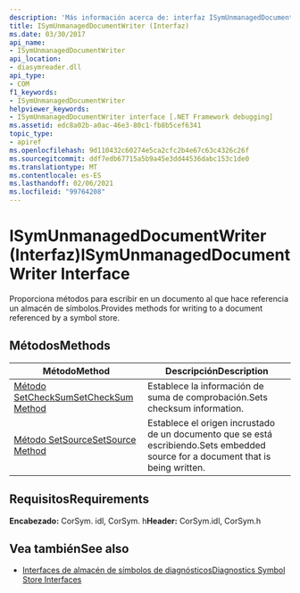 ```yaml
---
description: 'Más información acerca de: interfaz ISymUnmanagedDocumentWriter'
title: ISymUnmanagedDocumentWriter (Interfaz)
ms.date: 03/30/2017
api_name:
- ISymUnmanagedDocumentWriter
api_location:
- diasymreader.dll
api_type:
- COM
f1_keywords:
- ISymUnmanagedDocumentWriter
helpviewer_keywords:
- ISymUnmanagedDocumentWriter interface [.NET Framework debugging]
ms.assetid: edc8a02b-a0ac-46e3-80c1-fb8b5cef6341
topic_type:
- apiref
ms.openlocfilehash: 9d110432c60274e5ca2cfc2b4e67c63c4326c26f
ms.sourcegitcommit: ddf7edb67715a5b9a45e3dd44536dabc153c1de0
ms.translationtype: MT
ms.contentlocale: es-ES
ms.lasthandoff: 02/06/2021
ms.locfileid: "99764208"
---
```

# <a name="isymunmanageddocumentwriter-interface"></a><span data-ttu-id="04455-103">ISymUnmanagedDocumentWriter (Interfaz)</span><span class="sxs-lookup"><span data-stu-id="04455-103">ISymUnmanagedDocumentWriter Interface</span></span>

<span data-ttu-id="04455-104">Proporciona métodos para escribir en un documento al que hace referencia un almacén de símbolos.</span><span class="sxs-lookup"><span data-stu-id="04455-104">Provides methods for writing to a document referenced by a symbol store.</span></span>  
  
## <a name="methods"></a><span data-ttu-id="04455-105">Métodos</span><span class="sxs-lookup"><span data-stu-id="04455-105">Methods</span></span>  
  
|<span data-ttu-id="04455-106">Método</span><span class="sxs-lookup"><span data-stu-id="04455-106">Method</span></span>|<span data-ttu-id="04455-107">Descripción</span><span class="sxs-lookup"><span data-stu-id="04455-107">Description</span></span>|  
|------------|-----------------|  
|[<span data-ttu-id="04455-108">Método SetCheckSum</span><span class="sxs-lookup"><span data-stu-id="04455-108">SetCheckSum Method</span></span>](isymunmanageddocumentwriter-setchecksum-method.md)|<span data-ttu-id="04455-109">Establece la información de suma de comprobación.</span><span class="sxs-lookup"><span data-stu-id="04455-109">Sets checksum information.</span></span>|  
|[<span data-ttu-id="04455-110">Método SetSource</span><span class="sxs-lookup"><span data-stu-id="04455-110">SetSource Method</span></span>](isymunmanageddocumentwriter-setsource-method.md)|<span data-ttu-id="04455-111">Establece el origen incrustado de un documento que se está escribiendo.</span><span class="sxs-lookup"><span data-stu-id="04455-111">Sets embedded source for a document that is being written.</span></span>|  
  
## <a name="requirements"></a><span data-ttu-id="04455-112">Requisitos</span><span class="sxs-lookup"><span data-stu-id="04455-112">Requirements</span></span>  

 <span data-ttu-id="04455-113">**Encabezado:** CorSym. idl, CorSym. h</span><span class="sxs-lookup"><span data-stu-id="04455-113">**Header:** CorSym.idl, CorSym.h</span></span>  
  
## <a name="see-also"></a><span data-ttu-id="04455-114">Vea también</span><span class="sxs-lookup"><span data-stu-id="04455-114">See also</span></span>

- [<span data-ttu-id="04455-115">Interfaces de almacén de símbolos de diagnósticos</span><span class="sxs-lookup"><span data-stu-id="04455-115">Diagnostics Symbol Store Interfaces</span></span>](diagnostics-symbol-store-interfaces.md)
